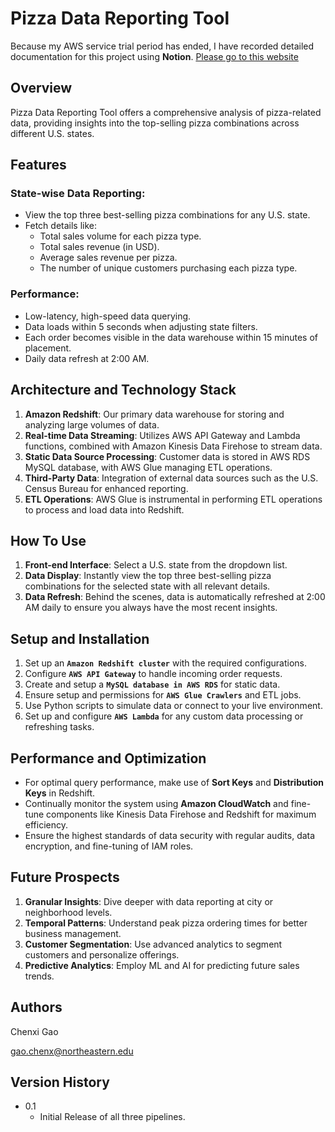 # Pizza Data Reporting Tool
Because my AWS service trial period has ended, I have recorded detailed documentation for this project using **Notion**. 
[Please go to this website](https://www.notion.so/TORQATA-PIZZA-BUSINESS-7375585a4b3e4d7c9d028f9c4261bc9b)

## Overview
Pizza Data Reporting Tool offers a comprehensive analysis of pizza-related data, providing insights into the top-selling pizza combinations across different U.S. states.

## Features

### State-wise Data Reporting:
- View the top three best-selling pizza combinations for any U.S. state.
- Fetch details like:
  * Total sales volume for each pizza type.
  * Total sales revenue (in USD).
  * Average sales revenue per pizza.
  * The number of unique customers purchasing each pizza type.

### Performance:
- Low-latency, high-speed data querying.
- Data loads within 5 seconds when adjusting state filters.
- Each order becomes visible in the data warehouse within 15 minutes of placement.
- Daily data refresh at 2:00 AM.

## Architecture and Technology Stack

1. **Amazon Redshift**: Our primary data warehouse for storing and analyzing large volumes of data.
2. **Real-time Data Streaming**: Utilizes AWS API Gateway and Lambda functions, combined with Amazon Kinesis Data Firehose to stream data.
3. **Static Data Source Processing**: Customer data is stored in AWS RDS MySQL database, with AWS Glue managing ETL operations.
4. **Third-Party Data**: Integration of external data sources such as the U.S. Census Bureau for enhanced reporting.
5. **ETL Operations**: AWS Glue is instrumental in performing ETL operations to process and load data into Redshift.

## How To Use

1. **Front-end Interface**: Select a U.S. state from the dropdown list.
2. **Data Display**: Instantly view the top three best-selling pizza combinations for the selected state with all relevant details.
3. **Data Refresh**: Behind the scenes, data is automatically refreshed at 2:00 AM daily to ensure you always have the most recent insights.

## Setup and Installation

1. Set up an **`Amazon Redshift cluster`** with the required configurations.
2. Configure **`AWS API Gateway`** to handle incoming order requests.
3. Create and setup a **`MySQL database in AWS RDS`** for static data.
4. Ensure setup and permissions for **`AWS Glue Crawlers`** and ETL jobs.
5. Use Python scripts to simulate data or connect to your live environment.
6. Set up and configure **`AWS Lambda`** for any custom data processing or refreshing tasks.

## Performance and Optimization

- For optimal query performance, make use of **Sort Keys** and **Distribution Keys** in Redshift.
- Continually monitor the system using **Amazon CloudWatch** and fine-tune components like Kinesis Data Firehose and Redshift for maximum efficiency.
- Ensure the highest standards of data security with regular audits, data encryption, and fine-tuning of IAM roles.

## Future Prospects

1. **Granular Insights**: Dive deeper with data reporting at city or neighborhood levels.
2. **Temporal Patterns**: Understand peak pizza ordering times for better business management.
3. **Customer Segmentation**: Use advanced analytics to segment customers and personalize offerings.
4. **Predictive Analytics**: Employ ML and AI for predicting future sales trends.

## Authors

Chenxi Gao  

gao.chenx@northeastern.edu

## Version History

* 0.1
    * Initial Release of all three pipelines.
